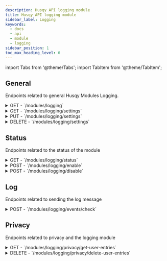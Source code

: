 ```yaml
---
description: Husqy API logging module
title: Husqy API logging module
sidebar_label: Logging
keywords:
  - docs
  - api
  - module
  - logging
sidebar_position: 1
toc_max_heading_level: 6
---
```


import Tabs from '@theme/Tabs';
import TabItem from '@theme/TabItem';

## General

Endpoints related to general Husqy Modules Logging.

<details>
  <summary>GET - `/modules/logging`</summary>

Home endpoint for the module logging Husqy API.

<Tabs>
  <TabItem value="parameters" label="Paramters" default>
This endpoint does not have any parameters.
  </TabItem>
  <TabItem value="success-response" label="Success response">
```
{
  "data": {
    "message": "string"
  }
}
```
  </TabItem>
  <TabItem value="examples" label="Examples">
    - Get the home message: `https://api.husqy.xyz/v1/modules/logging`
  </TabItem>
</Tabs>

</details>

<details>
  <summary>GET - `/modules/logging/settings`</summary>

This endpoints returns the settings of logging module.

<Tabs>
  <TabItem value="parameters" label="Paramters" default>
| field | required | type | description |
| ----- | -------- | ---- | ----------- |
| guild_id | yes | `integer` | The ID of the guild to fetch information for |
  </TabItem>
  <TabItem value="success-response" label="Success response">
```
{
  "data": {
    "settings": {
      "id": 0,
      "guild_id": "string",
      "logs_channel_id": "string",
      "log_errors": true,
      "log_info": true,
      "log_settings_changed": true,
      "log_channel_create": true,
      "log_channel_delete": true,
      "log_channel_update": true,
      "log_clear_messages": true,
      "log_slowmode": true,
      "log_role_create": true,
      "log_role_delete": true,
      "log_role_update": true,
      "log_user_warn_create": true,
      "log_user_warn_delete": true,
      "log_kick_events": true,
      "log_ban_create": true,
      "log_ban_delete": true,
      "log_games": true,
      "log_audio_join": true,
      "log_audio_leave": true,
      "log_audio_stop": true,
      "log_audio_skip": true,
      "log_audio_pause": true,
      "log_audio_resume": true,
      "log_audio_nowplaying": true,
      "log_audio_queue": true,
      "log_music_play": true,
      "log_music_playnext": true,
      "log_music_remove": true,
      "log_music_shuffle": true,
      "log_music_search": true,
      "log_radio_play": true,
      "log_support": true,
      "log_modules": true,
      "log_tempmute": true,
      "log_temptimeout": true,
      "log_customembed_send": true,
      "log_customembed_create": true,
      "log_audio_seek": true,
      "log_music_tts": true,
      "log_vckick": true,
      "log_move": true,
      "log_channel_lock": true,
      "log_channel_unlock": true,
      "log_audio_loop": true,
      "log_channel_join": true,
      "log_channel_leave": true,
      "log_channel_move": true,
      "log_custommodal_create": true,
      "log_custommodal_preview": true,
      "log_user_server_muted": true,
      "log_user_server_unmuted": true,
      "log_user_server_deafend": true,
      "log_user_server_undeafend": true,
      "log_user_deafend": true,
      "log_user_undeafend": true,
      "log_user_muted": true,
      "log_user_unmuted": true,
      "log_user_stream_started": true,
      "log_user_stream_stopped": true,
      "log_user_camera_stream_started": true,
      "log_user_camera_stream_stopped": true,
      "log_color_viewed": true,
      "log_audio_volume": true,
      "log_audio_restart": true,
      "log_domain_validated": true,
      "log_qr_generated": true,
      "log_time_converted": true,
      "log_voice_message_transcribe": true,
      "log_meme": true,
      "log_reactionroles_panel_create": true,
      "log_reactionroles_panel_delete": true,
      "log_reactionroles_panel_edit": true,
      "log_reactionroles_panel_entry_create": true,
      "log_reactionroles_panel_entry_delete": true,
      "log_reactionroles_panel_entry_edit": true,
      "log_tag_create": true,
      "log_tag_delete": true,
      "log_tag_edit": true,
      "log_tag_send": true,
      "log_tag_preview": true,
      "log_autoresponder_trigger_created": true,
      "log_autoresponder_trigger_deleted": true,
      "log_autoresponder_trigger_edited": true,
      "log_autoresponder_trigger_hit": true,
      "log_autoresponder_response_created": true,
      "log_autoresponder_response_deleted": true,
      "log_welcoming_response_create": true,
      "log_welcoming_response_delete": true,
      "log_welcoming_timedrole_create": true,
      "log_welcoming_timedrole_delete": true,
      "log_welcoming_check_welcome_dm": true,
      "log_welcoming_check_welcome_channel": true,
      "log_welcoming_check_leave_channel": true,
      "log_welcoming_check_role_on_join": true,
      "log_welcoming_check_role_timed": true,
      "log_socials_reddit_remove": true,
      "log_socials_reddit_add": true,
      "log_socials_rss_remove": true,
      "log_socials_rss_add": true,
      "log_socials_twitch_remove": true,
      "log_socials_twitch_add": true,
      "log_socials_youtube_remove": true,
      "log_socials_youtube_add": true,
      "log_creation_channel_create": true,
      "log_creation_channel_delete": true,
      "log_creation_channel_edit": true,
      "log_tempchannel_check_create": true,
      "log_tempchannel_check_delete": true,
      "log_tempchannel_name_edited": true,
      "log_tempchannel_user_limit_edited": true,
      "log_tempchannel_slowmode_edited": true,
      "log_tempchannel_bitrate_edited": true,
      "log_tempchannel_age_restriction_edited": true,
      "log_tempchannel_region_edited": true,
      "log_tempchannel_claimed": true,
      "log_tempchannel_transferred": true,
      "log_tempchannel_deleted": true,
      "log_tempchannel_block_rule_added": true,
      "log_tempchannel_block_rule_removed": true,
      "log_tempchannel_trust_rule_added": true,
      "log_tempchannel_trust_rule_removed": true,
      "log_verifier_verification_create": true,
      "log_verifier_verification_handle": true,
      "log_rules_rule_add": true,
      "log_rules_rule_remove": true,
      "log_rules_send_check": true,
      "log_rules_interaction_check": true,
      "log_ticket_panel_create": true,
      "log_ticket_panel_edit": true,
      "log_ticket_panel_delete": true,
      "log_ticket_type_add": true,
      "log_ticket_type_delete": true,
      "log_ticket_create": true,
      "log_ticket_form_showed": true,
      "log_ticket_delete": true,
      "log_ticket_transfer": true,
      "log_ticket_reopen": true,
      "log_ticket_close": true,
      "log_ticket_claim": true,
      "log_ticket_transcribe": true,
      "log_invite_created": true,
      "log_invite_deleted": true,
      "log_invite_based_join": true,
      "log_invite_based_leave": true,
      "log_serverstats_counter_created": true,
      "log_serverstats_counter_deleted": true,
      "log_serverstats_starboard_check": true,
      "log_serverstats_counters_updated": true,
      "log_polls_created": true,
      "log_polls_edited": true,
      "log_polls_deleted": true,
      "log_polls_closed": true,
      "log_polls_closed_manually": true,
      "log_polls_vote_added": true,
      "log_polls_vote_removed": true,
      "log_reminders_created": true,
      "log_reminders_deleted": true,
      "log_reminders_send": true,
      "log_reminders_completed": true,
      "log_reminders_reminded_later": true,
      "log_giveaways_created": true,
      "log_giveaways_deleted": true,
      "log_giveaways_edited": true,
      "log_giveaways_rerolled": true,
      "log_giveaways_entered": true,
      "log_giveaways_leaves": true,
      "log_giveaways_finished": true
    }
  }
}
```
  </TabItem>
  <TabItem value="examples" label="Examples">
    - Get the module logging settings of a server: `https://api.husqy.xyz/v1/modules/logging/settings?guild_id={guild_id}`
  </TabItem>
</Tabs>

</details>

<details>
  <summary>PUT - `/modules/logging/settings`</summary>

This endpoints updates the settings of logging module.

<Tabs>
  <TabItem value="parameters" label="Paramters" default>
| field | required | type | description |
| ----- | -------- | ---- | ----------- |
| guild_id | yes | `integer` | The ID of the guild to update the information for |
| logs_channel_id | no | `integer` | The ID of the new logs channel |
| log_errors | no | `boolean` | The status of the log_errors |
| log_info | no | `boolean` | The status of the log_info |
| log_settings_changed | no | `boolean` | The status of the log_settings_changed |
| log_channel_create | no | `boolean` | The status of the log_channel_create |
| log_channel_delete | no | `boolean` | The status of the log_channel_delete |
| log_channel_update | no | `boolean` | The status of the log_channel_update |
| log_clear_messages | no | `boolean` | The status of the log_clear_messages |
| log_slowmode | no | `boolean` | The status of the log_slowmode |
| log_role_create | no | `boolean` | The status of the log_role_create |
| log_role_delete | no | `boolean` | The status of the log_role_delete |
| log_role_update | no | `boolean` | The status of the log_role_update |
| log_user_warn_create | no | `boolean` | The status of the log_user_warn_create |
| log_user_warn_delete | no | `boolean` | The status of the log_user_warn_delete |
| log_kick_events | no | `boolean` | The status of the log_kick_events |
| log_ban_create | no | `boolean` | The status of the log_ban_create |
| log_ban_delete | no | `boolean` | The status of the log_ban_delete |
| log_games | no | `boolean` | The status of the log_games |
| log_audio_join | no | `boolean` | The status of the log_audio_join |
| log_audio_leave | no | `boolean` | The status of the log_audio_leave |
| log_audio_stop | no | `boolean` | The status of the log_audio_stop |
| log_audio_skip | no | `boolean` | The status of the log_audio_skip |
| log_audio_pause | no | `boolean` | The status of the log_audio_pause |
| log_audio_resume | no | `boolean` | The status of the log_audio_resume |
| log_audio_nowplaying | no | `boolean` | The status of the log_audio_nowplaying |
| log_audio_queue | no | `boolean` | The status of the log_audio_queue |
| log_music_play | no | `boolean` | The status of the log_music_play |
| log_music_playnext | no | `boolean` | The status of the log_music_playnext |
| log_music_remove | no | `boolean` | The status of the log_music_remove |
| log_music_shuffle | no | `boolean` | The status of the log_music_shuffle |
| log_music_search | no | `boolean` | The status of the log_music_search |
| log_radio_play | no | `boolean` | The status of the log_radio_play |
| log_support | no | `boolean` | The status of the log_support |
| log_modules | no | `boolean` | The status of the log_modules |
| log_tempmute | no | `boolean` | The status of the log_tempmute |
| log_temptimeout | no | `boolean` | The status of the log_temptimeout |
| log_customembed_send | no | `boolean` | The status of the log_customembed_send |
| log_customembed_create | no | `boolean` | The status of the log_customembed_create |
| log_audio_seek | no | `boolean` | The status of the log_audio_seek |
| log_music_tts | no | `boolean` | The status of the log_music_tts |
| log_vckick | no | `boolean` | The status of the log_vckick |
| log_move | no | `boolean` | The status of the log_move |
| log_channel_lock | no | `boolean` | The status of the log_channel_lock |
| log_channel_unlock | no | `boolean` | The status of the log_channel_unlock |
| log_audio_loop | no | `boolean` | The status of the log_audio_loop |
| log_channel_join | no | `boolean` | The status of the log_channel_join |
| log_channel_leave | no | `boolean` | The status of the log_channel_leave |
| log_channel_move | no | `boolean` | The status of the log_channel_move |
| log_custommodal_create | no | `boolean` | The status of the log_custommodal_create |
| log_custommodal_preview | no | `boolean` | The status of the log_custommodal_preview |
| log_user_server_muted | no | `boolean` | The status of the log_user_server_muted |
| log_user_server_unmuted | no | `boolean` | The status of the log_user_server_unmuted |
| log_user_server_deafend | no | `boolean` | The status of the log_user_server_deafend |
| log_user_server_undeafend | no | `boolean` | The status of the log_user_server_undeafend |
| log_user_deafend | no | `boolean` | The status of the log_user_deafend |
| log_user_undeafend | no | `boolean` | The status of the log_user_undeafend |
| log_user_muted | no | `boolean` | The status of the log_user_muted |
| log_user_unmuted | no | `boolean` | The status of the log_user_unmuted |
| log_user_stream_started | no | `boolean` | The status of the log_user_stream_started |
| log_user_stream_stopped | no | `boolean` | The status of the log_user_stream_stopped |
| log_user_camera_stream_started | no | `boolean` | The status of the log_user_camera_stream_started |
| log_user_camera_stream_stopped | no | `boolean` | The status of the log_user_camera_stream_stopped |
| log_color_viewed | no | `boolean` | The status of the log_color_viewed |
| log_audio_volume | no | `boolean` | The status of the log_audio_volume |
| log_audio_restart | no | `boolean` | The status of the log_audio_restart |
| log_domain_validated | no | `boolean` | The status of the log_domain_validated |
| log_qr_generated | no | `boolean` | The status of the log_qr_generated |
| log_time_converted | no | `boolean` | The status of the log_time_converted |
| log_voice_message_transcribe | no | `boolean` | The status of the log_voice_message_transcribe |
| log_meme | no | `boolean` | The status of the log_meme |
| log_reactionroles_panel_create | no | `boolean` | The status of the log_reactionroles_panel_create |
| log_reactionroles_panel_delete | no | `boolean` | The status of the log_reactionroles_panel_delete |
| log_reactionroles_panel_edit | no | `boolean` | The status of the log_reactionroles_panel_edit |
| log_reactionroles_panel_entry_create | no | `boolean` | The status of the log_reactionroles_panel_entry_create |
| log_reactionroles_panel_entry_delete | no | `boolean` | The status of the log_reactionroles_panel_entry_delete |
| log_reactionroles_panel_entry_edit | no | `boolean` | The status of the log_reactionroles_panel_entry_edit |
| log_tag_create | no | `boolean` | The status of the log_tag_create |
| log_tag_delete | no | `boolean` | The status of the log_tag_delete |
| log_tag_edit | no | `boolean` | The status of the log_tag_edit |
| log_tag_send | no | `boolean` | The status of the log_tag_send |
| log_tag_preview | no | `boolean` | The status of the log_tag_preview |
| log_autoresponder_trigger_created | no | `boolean` | The status of the log_autoresponder_trigger_created |
| log_autoresponder_trigger_deleted | no | `boolean` | The status of the log_autoresponder_trigger_deleted |
| log_autoresponder_trigger_edited | no | `boolean` | The status of the log_autoresponder_trigger_edited |
| log_autoresponder_trigger_hit | no | `boolean` | The status of the log_autoresponder_trigger_hit |
| log_autoresponder_response_created | no | `boolean` | The status of the log_autoresponder_response_created |
| log_autoresponder_response_deleted | no | `boolean` | The status of the log_autoresponder_response_deleted |
| log_welcoming_response_create | no | `boolean` | The status of the log_welcoming_response_create |
| log_welcoming_response_delete | no | `boolean` | The status of the log_welcoming_response_delete |
| log_welcoming_timedrole_create | no | `boolean` | The status of the log_welcoming_timedrole_create |
| log_welcoming_timedrole_delete | no | `boolean` | The status of the log_welcoming_timedrole_delete |
| log_welcoming_check_welcome_dm | no | `boolean` | The status of the log_welcoming_check_welcome_dm |
| log_welcoming_check_welcome_channel | no | `boolean` | The status of the log_welcoming_check_welcome_channel |
| log_welcoming_check_leave_channel | no | `boolean` | The status of the log_welcoming_check_leave_channel |
| log_welcoming_check_role_on_join | no | `boolean` | The status of the log_welcoming_check_role_on_join |
| log_welcoming_check_role_timed | no | `boolean` | The status of the log_welcoming_check_role_timed |
| log_socials_reddit_remove | no | `boolean` | The status of the log_socials_reddit_remove |
| log_socials_reddit_add | no | `boolean` | The status of the log_socials_reddit_add |
| log_socials_rss_remove | no | `boolean` | The status of the log_socials_rss_remove |
| log_socials_rss_add | no | `boolean` | The status of the log_socials_rss_add |
| log_socials_twitch_remove | no | `boolean` | The status of the log_socials_twitch_remove |
| log_socials_twitch_add | no | `boolean` | The status of the log_socials_twitch_add |
| log_socials_youtube_remove | no | `boolean` | The status of the log_socials_youtube_remove |
| log_socials_youtube_add | no | `boolean` | The status of the log_socials_youtube_add |
| log_creation_channel_create | no | `boolean` | The status of the log_creation_channel_create |
| log_creation_channel_delete | no | `boolean` | The status of the log_creation_channel_delete |
| log_creation_channel_edit | no | `boolean` | The status of the log_creation_channel_edit |
| log_tempchannel_check_create | no | `boolean` | The status of the log_tempchannel_check_create |
| log_tempchannel_check_delete | no | `boolean` | The status of the log_tempchannel_check_delete |
| log_tempchannel_name_edited | no | `boolean` | The status of the log_tempchannel_name_edited |
| log_tempchannel_user_limit_edited | no | `boolean` | The status of the log_tempchannel_user_limit_edited |
| log_tempchannel_slowmode_edited | no | `boolean` | The status of the log_tempchannel_slowmode_edited |
| log_tempchannel_bitrate_edited | no | `boolean` | The status of the log_tempchannel_bitrate_edited |
| log_tempchannel_age_restriction_edited | no | `boolean` | The status of the log_tempchannel_age_restriction_edited |
| log_tempchannel_region_edited | no | `boolean` | The status of the log_tempchannel_region_edited |
| log_tempchannel_claimed | no | `boolean` | The status of the log_tempchannel_claimed |
| log_tempchannel_transferred | no | `boolean` | The status of the log_tempchannel_transferred |
| log_tempchannel_deleted | no | `boolean` | The status of the log_tempchannel_deleted |
| log_tempchannel_block_rule_added | no | `boolean` | The status of the log_tempchannel_block_rule_added |
| log_tempchannel_block_rule_removed | no | `boolean` | The status of the log_tempchannel_block_rule_removed |
| log_tempchannel_trust_rule_added | no | `boolean` | The status of the log_tempchannel_trust_rule_added |
| log_tempchannel_trust_rule_removed | no | `boolean` | The status of the log_tempchannel_trust_rule_removed |
| log_verifier_verification_create | no | `boolean` | The status of the log_verifier_verification_create |
| log_verifier_verification_handle | no | `boolean` | The status of the log_verifier_verification_handle |
| log_rules_rule_add | no | `boolean` | The status of the log_rules_rule_add |
| log_rules_rule_remove | no | `boolean` | The status of the log_rules_rule_remove |
| log_rules_send_check | no | `boolean` | The status of the log_rules_send_check |
| log_rules_interaction_check | no | `boolean` | The status of the log_rules_interaction_check |
| log_ticket_panel_create | no | `boolean` | The status of the log_ticket_panel_create |
| log_ticket_panel_edit | no | `boolean` | The status of the log_ticket_panel_edit |
| log_ticket_panel_delete | no | `boolean` | The status of the log_ticket_panel_delete |
| log_ticket_type_add | no | `boolean` | The status of the log_ticket_type_add |
| log_ticket_type_delete | no | `boolean` | The status of the log_ticket_type_delete |
| log_ticket_create | no | `boolean` | The status of the log_ticket_create |
| log_ticket_form_showed | no | `boolean` | The status of the log_ticket_form_showed |
| log_ticket_delete | no | `boolean` | The status of the log_ticket_delete |
| log_ticket_transfer | no | `boolean` | The status of the log_ticket_transfer |
| log_ticket_reopen | no | `boolean` | The status of the log_ticket_reopen |
| log_ticket_close | no | `boolean` | The status of the log_ticket_close |
| log_ticket_claim | no | `boolean` | The status of the log_ticket_claim |
| log_ticket_transcribe | no | `boolean` | The status of the log_ticket_transcribe |
| log_invite_created | no | `boolean` | The status of the log_invite_created |
| log_invite_deleted | no | `boolean` | The status of the log_invite_deleted |
| log_invite_based_join | no | `boolean` | The status of the log_invite_based_join |
| log_invite_based_leave | no | `boolean` | The status of the log_invite_based_leave |
| log_serverstats_counter_created | no | `boolean` | The status of the log_serverstats_counter_created |
| log_serverstats_counter_deleted | no | `boolean` | The status of the log_serverstats_counter_deleted |
| log_serverstats_starboard_check | no | `boolean` | The status of the log_serverstats_starboard_check |
| log_serverstats_counters_updated | no | `boolean` | The status of the log_serverstats_counters_updated |
| log_polls_created | no | `boolean` | The status of the log_polls_created |
| log_polls_edited | no | `boolean` | The status of the log_polls_edited |
| log_polls_deleted | no | `boolean` | The status of the log_polls_deleted |
| log_polls_closed | no | `boolean` | The status of the log_polls_closed |
| log_polls_closed_manually | no | `boolean` | The status of the log_polls_closed_manually |
| log_polls_vote_added | no | `boolean` | The status of the log_polls_vote_added |
| log_polls_vote_removed | no | `boolean` | The status of the log_polls_vote_removed |
| log_reminders_created | no | `boolean` | The status of the log_reminders_created |
| log_reminders_deleted | no | `boolean` | The status of the log_reminders_deleted |
| log_reminders_send | no | `boolean` | The status of the log_reminders_send |
| log_reminders_completed | no | `boolean` | The status of the log_reminders_completed |
| log_reminders_reminded_later | no | `boolean` | The status of the log_reminders_reminded_later |
| log_giveaways_created | no | `boolean` | The status of the log_giveaways_created |
| log_giveaways_deleted | no | `boolean` | The status of the log_giveaways_deleted |
| log_giveaways_edited | no | `boolean` | The status of the log_giveaways_edited |
| log_giveaways_rerolled | no | `boolean` | The status of the log_giveaways_rerolled |
| log_giveaways_entered | no | `boolean` | The status of the log_giveaways_entered |
| log_giveaways_leaves | no | `boolean` | The status of the log_giveaways_leaves |
| log_giveaways_finished | no | `boolean` | The status of the log_giveaways_finished |

</TabItem>
<TabItem value="success-response" label="Success response">

```
{
  "data": {
    "settings": {
      "id": 0,
      "guild_id": "string",
      "logs_channel_id": "string",
      "log_errors": true,
      "log_info": true,
      "log_settings_changed": true,
      "log_channel_create": true,
      "log_channel_delete": true,
      "log_channel_update": true,
      "log_clear_messages": true,
      "log_slowmode": true,
      "log_role_create": true,
      "log_role_delete": true,
      "log_role_update": true,
      "log_user_warn_create": true,
      "log_user_warn_delete": true,
      "log_kick_events": true,
      "log_ban_create": true,
      "log_ban_delete": true,
      "log_games": true,
      "log_audio_join": true,
      "log_audio_leave": true,
      "log_audio_stop": true,
      "log_audio_skip": true,
      "log_audio_pause": true,
      "log_audio_resume": true,
      "log_audio_nowplaying": true,
      "log_audio_queue": true,
      "log_music_play": true,
      "log_music_playnext": true,
      "log_music_remove": true,
      "log_music_shuffle": true,
      "log_music_search": true,
      "log_radio_play": true,
      "log_support": true,
      "log_modules": true,
      "log_tempmute": true,
      "log_temptimeout": true,
      "log_customembed_send": true,
      "log_customembed_create": true,
      "log_audio_seek": true,
      "log_music_tts": true,
      "log_vckick": true,
      "log_move": true,
      "log_channel_lock": true,
      "log_channel_unlock": true,
      "log_audio_loop": true,
      "log_channel_join": true,
      "log_channel_leave": true,
      "log_channel_move": true,
      "log_custommodal_create": true,
      "log_custommodal_preview": true,
      "log_user_server_muted": true,
      "log_user_server_unmuted": true,
      "log_user_server_deafend": true,
      "log_user_server_undeafend": true,
      "log_user_deafend": true,
      "log_user_undeafend": true,
      "log_user_muted": true,
      "log_user_unmuted": true,
      "log_user_stream_started": true,
      "log_user_stream_stopped": true,
      "log_user_camera_stream_started": true,
      "log_user_camera_stream_stopped": true,
      "log_color_viewed": true,
      "log_audio_volume": true,
      "log_audio_restart": true,
      "log_domain_validated": true,
      "log_qr_generated": true,
      "log_time_converted": true,
      "log_voice_message_transcribe": true,
      "log_meme": true,
      "log_reactionroles_panel_create": true,
      "log_reactionroles_panel_delete": true,
      "log_reactionroles_panel_edit": true,
      "log_reactionroles_panel_entry_create": true,
      "log_reactionroles_panel_entry_delete": true,
      "log_reactionroles_panel_entry_edit": true,
      "log_tag_create": true,
      "log_tag_delete": true,
      "log_tag_edit": true,
      "log_tag_send": true,
      "log_tag_preview": true,
      "log_autoresponder_trigger_created": true,
      "log_autoresponder_trigger_deleted": true,
      "log_autoresponder_trigger_edited": true,
      "log_autoresponder_trigger_hit": true,
      "log_autoresponder_response_created": true,
      "log_autoresponder_response_deleted": true,
      "log_welcoming_response_create": true,
      "log_welcoming_response_delete": true,
      "log_welcoming_timedrole_create": true,
      "log_welcoming_timedrole_delete": true,
      "log_welcoming_check_welcome_dm": true,
      "log_welcoming_check_welcome_channel": true,
      "log_welcoming_check_leave_channel": true,
      "log_welcoming_check_role_on_join": true,
      "log_welcoming_check_role_timed": true,
      "log_socials_reddit_remove": true,
      "log_socials_reddit_add": true,
      "log_socials_rss_remove": true,
      "log_socials_rss_add": true,
      "log_socials_twitch_remove": true,
      "log_socials_twitch_add": true,
      "log_socials_youtube_remove": true,
      "log_socials_youtube_add": true,
      "log_creation_channel_create": true,
      "log_creation_channel_delete": true,
      "log_creation_channel_edit": true,
      "log_tempchannel_check_create": true,
      "log_tempchannel_check_delete": true,
      "log_tempchannel_name_edited": true,
      "log_tempchannel_user_limit_edited": true,
      "log_tempchannel_slowmode_edited": true,
      "log_tempchannel_bitrate_edited": true,
      "log_tempchannel_age_restriction_edited": true,
      "log_tempchannel_region_edited": true,
      "log_tempchannel_claimed": true,
      "log_tempchannel_transferred": true,
      "log_tempchannel_deleted": true,
      "log_tempchannel_block_rule_added": true,
      "log_tempchannel_block_rule_removed": true,
      "log_tempchannel_trust_rule_added": true,
      "log_tempchannel_trust_rule_removed": true,
      "log_verifier_verification_create": true,
      "log_verifier_verification_handle": true,
      "log_rules_rule_add": true,
      "log_rules_rule_remove": true,
      "log_rules_send_check": true,
      "log_rules_interaction_check": true,
      "log_ticket_panel_create": true,
      "log_ticket_panel_edit": true,
      "log_ticket_panel_delete": true,
      "log_ticket_type_add": true,
      "log_ticket_type_delete": true,
      "log_ticket_create": true,
      "log_ticket_form_showed": true,
      "log_ticket_delete": true,
      "log_ticket_transfer": true,
      "log_ticket_reopen": true,
      "log_ticket_close": true,
      "log_ticket_claim": true,
      "log_ticket_transcribe": true,
      "log_invite_created": true,
      "log_invite_deleted": true,
      "log_invite_based_join": true,
      "log_invite_based_leave": true,
      "log_serverstats_counter_created": true,
      "log_serverstats_counter_deleted": true,
      "log_serverstats_starboard_check": true,
      "log_serverstats_counters_updated": true,
      "log_polls_created": true,
      "log_polls_edited": true,
      "log_polls_deleted": true,
      "log_polls_closed": true,
      "log_polls_closed_manually": true,
      "log_polls_vote_added": true,
      "log_polls_vote_removed": true,
      "log_reminders_created": true,
      "log_reminders_deleted": true,
      "log_reminders_send": true,
      "log_reminders_completed": true,
      "log_reminders_reminded_later": true,
      "log_giveaways_created": true,
      "log_giveaways_deleted": true,
      "log_giveaways_edited": true,
      "log_giveaways_rerolled": true,
      "log_giveaways_entered": true,
      "log_giveaways_leaves": true,
      "log_giveaways_finished": true
    }
  }
}
```

  </TabItem>
  <TabItem value="examples" label="Examples">
    - Change one of the module logging settings of a server: `https://api.husqy.xyz/v1/modules/logging/settings`:
    ```
    {
      "guild_id": {guild_id},
      "logs_channel_id": {new_logs_channel_id}
    }
    ```
    - Change multiple of the module logging settings of a server: `https://api.husqy.xyz/v1/modules/logging/settings`:
    ```
    {
      "guild_id": {guild_id},
      "logs_channel_id": {new_logs_channel_id},
      "log_errors": {new_value},
      "log_info": {new_value}
    }
    ```
  </TabItem>
</Tabs>

</details>

<details>
  <summary>DELETE - `/modules/logging/settings`</summary>

This endpoints deletes the settings of logging module.

<Tabs>
  <TabItem value="parameters" label="Paramters" default>
| field | required | type | description |
| ----- | -------- | ---- | ----------- |
| guild_id | yes | `integer` | The ID of the guild to delete the information for |
</TabItem>
<TabItem value="success-response" label="Success response">

```
{
  "data": {
    "settings": {
      "id": 0,
      "guild_id": "string",
      "logs_channel_id": "string",
      "log_errors": true,
      "log_info": true,
      "log_settings_changed": true,
      "log_channel_create": true,
      "log_channel_delete": true,
      "log_channel_update": true,
      "log_clear_messages": true,
      "log_slowmode": true,
      "log_role_create": true,
      "log_role_delete": true,
      "log_role_update": true,
      "log_user_warn_create": true,
      "log_user_warn_delete": true,
      "log_kick_events": true,
      "log_ban_create": true,
      "log_ban_delete": true,
      "log_games": true,
      "log_audio_join": true,
      "log_audio_leave": true,
      "log_audio_stop": true,
      "log_audio_skip": true,
      "log_audio_pause": true,
      "log_audio_resume": true,
      "log_audio_nowplaying": true,
      "log_audio_queue": true,
      "log_music_play": true,
      "log_music_playnext": true,
      "log_music_remove": true,
      "log_music_shuffle": true,
      "log_music_search": true,
      "log_radio_play": true,
      "log_support": true,
      "log_modules": true,
      "log_tempmute": true,
      "log_temptimeout": true,
      "log_customembed_send": true,
      "log_customembed_create": true,
      "log_audio_seek": true,
      "log_music_tts": true,
      "log_vckick": true,
      "log_move": true,
      "log_channel_lock": true,
      "log_channel_unlock": true,
      "log_audio_loop": true,
      "log_channel_join": true,
      "log_channel_leave": true,
      "log_channel_move": true,
      "log_custommodal_create": true,
      "log_custommodal_preview": true,
      "log_user_server_muted": true,
      "log_user_server_unmuted": true,
      "log_user_server_deafend": true,
      "log_user_server_undeafend": true,
      "log_user_deafend": true,
      "log_user_undeafend": true,
      "log_user_muted": true,
      "log_user_unmuted": true,
      "log_user_stream_started": true,
      "log_user_stream_stopped": true,
      "log_user_camera_stream_started": true,
      "log_user_camera_stream_stopped": true,
      "log_color_viewed": true,
      "log_audio_volume": true,
      "log_audio_restart": true,
      "log_domain_validated": true,
      "log_qr_generated": true,
      "log_time_converted": true,
      "log_voice_message_transcribe": true,
      "log_meme": true,
      "log_reactionroles_panel_create": true,
      "log_reactionroles_panel_delete": true,
      "log_reactionroles_panel_edit": true,
      "log_reactionroles_panel_entry_create": true,
      "log_reactionroles_panel_entry_delete": true,
      "log_reactionroles_panel_entry_edit": true,
      "log_tag_create": true,
      "log_tag_delete": true,
      "log_tag_edit": true,
      "log_tag_send": true,
      "log_tag_preview": true,
      "log_autoresponder_trigger_created": true,
      "log_autoresponder_trigger_deleted": true,
      "log_autoresponder_trigger_edited": true,
      "log_autoresponder_trigger_hit": true,
      "log_autoresponder_response_created": true,
      "log_autoresponder_response_deleted": true,
      "log_welcoming_response_create": true,
      "log_welcoming_response_delete": true,
      "log_welcoming_timedrole_create": true,
      "log_welcoming_timedrole_delete": true,
      "log_welcoming_check_welcome_dm": true,
      "log_welcoming_check_welcome_channel": true,
      "log_welcoming_check_leave_channel": true,
      "log_welcoming_check_role_on_join": true,
      "log_welcoming_check_role_timed": true,
      "log_socials_reddit_remove": true,
      "log_socials_reddit_add": true,
      "log_socials_rss_remove": true,
      "log_socials_rss_add": true,
      "log_socials_twitch_remove": true,
      "log_socials_twitch_add": true,
      "log_socials_youtube_remove": true,
      "log_socials_youtube_add": true,
      "log_creation_channel_create": true,
      "log_creation_channel_delete": true,
      "log_creation_channel_edit": true,
      "log_tempchannel_check_create": true,
      "log_tempchannel_check_delete": true,
      "log_tempchannel_name_edited": true,
      "log_tempchannel_user_limit_edited": true,
      "log_tempchannel_slowmode_edited": true,
      "log_tempchannel_bitrate_edited": true,
      "log_tempchannel_age_restriction_edited": true,
      "log_tempchannel_region_edited": true,
      "log_tempchannel_claimed": true,
      "log_tempchannel_transferred": true,
      "log_tempchannel_deleted": true,
      "log_tempchannel_block_rule_added": true,
      "log_tempchannel_block_rule_removed": true,
      "log_tempchannel_trust_rule_added": true,
      "log_tempchannel_trust_rule_removed": true,
      "log_verifier_verification_create": true,
      "log_verifier_verification_handle": true,
      "log_rules_rule_add": true,
      "log_rules_rule_remove": true,
      "log_rules_send_check": true,
      "log_rules_interaction_check": true,
      "log_ticket_panel_create": true,
      "log_ticket_panel_edit": true,
      "log_ticket_panel_delete": true,
      "log_ticket_type_add": true,
      "log_ticket_type_delete": true,
      "log_ticket_create": true,
      "log_ticket_form_showed": true,
      "log_ticket_delete": true,
      "log_ticket_transfer": true,
      "log_ticket_reopen": true,
      "log_ticket_close": true,
      "log_ticket_claim": true,
      "log_ticket_transcribe": true,
      "log_invite_created": true,
      "log_invite_deleted": true,
      "log_invite_based_join": true,
      "log_invite_based_leave": true,
      "log_serverstats_counter_created": true,
      "log_serverstats_counter_deleted": true,
      "log_serverstats_starboard_check": true,
      "log_serverstats_counters_updated": true,
      "log_polls_created": true,
      "log_polls_edited": true,
      "log_polls_deleted": true,
      "log_polls_closed": true,
      "log_polls_closed_manually": true,
      "log_polls_vote_added": true,
      "log_polls_vote_removed": true,
      "log_reminders_created": true,
      "log_reminders_deleted": true,
      "log_reminders_send": true,
      "log_reminders_completed": true,
      "log_reminders_reminded_later": true,
      "log_giveaways_created": true,
      "log_giveaways_deleted": true,
      "log_giveaways_edited": true,
      "log_giveaways_rerolled": true,
      "log_giveaways_entered": true,
      "log_giveaways_leaves": true,
      "log_giveaways_finished": true
    }
  }
}
```

  </TabItem>
  <TabItem value="examples" label="Examples">
    - Delete the module logging settings of a server: `https://api.husqy.xyz/v1/modules/logging/settings`:
    ```
    {
      "guild_id": {guild_id}
    }
    ```
  </TabItem>
</Tabs>

</details>

## Status

Endpoints related to the status of the module

<details>
  <summary>GET - `/modules/logging/status`</summary>

This endpoints returns the status of the logging module.

<Tabs>
  <TabItem value="parameters" label="Paramters" default>
| field | required | type | description |
| ----- | -------- | ---- | ----------- |
| guild_id | yes | `integer` | The ID of the guild to get the information for |
  </TabItem>
  <TabItem value="success-response" label="Success response">
```
{
  "data": {
    "status": true
  }
}
```
  </TabItem>
  <TabItem value="examples" label="Examples">
    - Get the status: `https://api.husqy.xyz/v1/modules/logging/status`
  </TabItem>
</Tabs>

</details>

<details>
  <summary>POST - `/modules/logging/enable`</summary>

This endpoints enables the logging module.

<Tabs>
  <TabItem value="parameters" label="Paramters" default>
| field | required | type | description |
| ----- | -------- | ---- | ----------- |
| guild_id | yes | `integer` | The ID of the guild to enable the module for |
  </TabItem>
  <TabItem value="success-response" label="Success response">
```
{
  "data": {
    "settings": {
      "id": 0,
      "guild_id": "string",
      "logs_channel_id": "string",
      "log_errors": true,
      "log_info": true,
      "log_settings_changed": true,
      "log_channel_create": true,
      "log_channel_delete": true,
      "log_channel_update": true,
      "log_clear_messages": true,
      "log_slowmode": true,
      "log_role_create": true,
      "log_role_delete": true,
      "log_role_update": true,
      "log_user_warn_create": true,
      "log_user_warn_delete": true,
      "log_kick_events": true,
      "log_ban_create": true,
      "log_ban_delete": true,
      "log_games": true,
      "log_audio_join": true,
      "log_audio_leave": true,
      "log_audio_stop": true,
      "log_audio_skip": true,
      "log_audio_pause": true,
      "log_audio_resume": true,
      "log_audio_nowplaying": true,
      "log_audio_queue": true,
      "log_music_play": true,
      "log_music_playnext": true,
      "log_music_remove": true,
      "log_music_shuffle": true,
      "log_music_search": true,
      "log_radio_play": true,
      "log_support": true,
      "log_modules": true,
      "log_tempmute": true,
      "log_temptimeout": true,
      "log_customembed_send": true,
      "log_customembed_create": true,
      "log_audio_seek": true,
      "log_music_tts": true,
      "log_vckick": true,
      "log_move": true,
      "log_channel_lock": true,
      "log_channel_unlock": true,
      "log_audio_loop": true,
      "log_channel_join": true,
      "log_channel_leave": true,
      "log_channel_move": true,
      "log_custommodal_create": true,
      "log_custommodal_preview": true,
      "log_user_server_muted": true,
      "log_user_server_unmuted": true,
      "log_user_server_deafend": true,
      "log_user_server_undeafend": true,
      "log_user_deafend": true,
      "log_user_undeafend": true,
      "log_user_muted": true,
      "log_user_unmuted": true,
      "log_user_stream_started": true,
      "log_user_stream_stopped": true,
      "log_user_camera_stream_started": true,
      "log_user_camera_stream_stopped": true,
      "log_color_viewed": true,
      "log_audio_volume": true,
      "log_audio_restart": true,
      "log_domain_validated": true,
      "log_qr_generated": true,
      "log_time_converted": true,
      "log_voice_message_transcribe": true,
      "log_meme": true,
      "log_reactionroles_panel_create": true,
      "log_reactionroles_panel_delete": true,
      "log_reactionroles_panel_edit": true,
      "log_reactionroles_panel_entry_create": true,
      "log_reactionroles_panel_entry_delete": true,
      "log_reactionroles_panel_entry_edit": true,
      "log_tag_create": true,
      "log_tag_delete": true,
      "log_tag_edit": true,
      "log_tag_send": true,
      "log_tag_preview": true,
      "log_autoresponder_trigger_created": true,
      "log_autoresponder_trigger_deleted": true,
      "log_autoresponder_trigger_edited": true,
      "log_autoresponder_trigger_hit": true,
      "log_autoresponder_response_created": true,
      "log_autoresponder_response_deleted": true,
      "log_welcoming_response_create": true,
      "log_welcoming_response_delete": true,
      "log_welcoming_timedrole_create": true,
      "log_welcoming_timedrole_delete": true,
      "log_welcoming_check_welcome_dm": true,
      "log_welcoming_check_welcome_channel": true,
      "log_welcoming_check_leave_channel": true,
      "log_welcoming_check_role_on_join": true,
      "log_welcoming_check_role_timed": true,
      "log_socials_reddit_remove": true,
      "log_socials_reddit_add": true,
      "log_socials_rss_remove": true,
      "log_socials_rss_add": true,
      "log_socials_twitch_remove": true,
      "log_socials_twitch_add": true,
      "log_socials_youtube_remove": true,
      "log_socials_youtube_add": true,
      "log_creation_channel_create": true,
      "log_creation_channel_delete": true,
      "log_creation_channel_edit": true,
      "log_tempchannel_check_create": true,
      "log_tempchannel_check_delete": true,
      "log_tempchannel_name_edited": true,
      "log_tempchannel_user_limit_edited": true,
      "log_tempchannel_slowmode_edited": true,
      "log_tempchannel_bitrate_edited": true,
      "log_tempchannel_age_restriction_edited": true,
      "log_tempchannel_region_edited": true,
      "log_tempchannel_claimed": true,
      "log_tempchannel_transferred": true,
      "log_tempchannel_deleted": true,
      "log_tempchannel_block_rule_added": true,
      "log_tempchannel_block_rule_removed": true,
      "log_tempchannel_trust_rule_added": true,
      "log_tempchannel_trust_rule_removed": true,
      "log_verifier_verification_create": true,
      "log_verifier_verification_handle": true,
      "log_rules_rule_add": true,
      "log_rules_rule_remove": true,
      "log_rules_send_check": true,
      "log_rules_interaction_check": true,
      "log_ticket_panel_create": true,
      "log_ticket_panel_edit": true,
      "log_ticket_panel_delete": true,
      "log_ticket_type_add": true,
      "log_ticket_type_delete": true,
      "log_ticket_create": true,
      "log_ticket_form_showed": true,
      "log_ticket_delete": true,
      "log_ticket_transfer": true,
      "log_ticket_reopen": true,
      "log_ticket_close": true,
      "log_ticket_claim": true,
      "log_ticket_transcribe": true,
      "log_invite_created": true,
      "log_invite_deleted": true,
      "log_invite_based_join": true,
      "log_invite_based_leave": true,
      "log_serverstats_counter_created": true,
      "log_serverstats_counter_deleted": true,
      "log_serverstats_starboard_check": true,
      "log_serverstats_counters_updated": true,
      "log_polls_created": true,
      "log_polls_edited": true,
      "log_polls_deleted": true,
      "log_polls_closed": true,
      "log_polls_closed_manually": true,
      "log_polls_vote_added": true,
      "log_polls_vote_removed": true,
      "log_reminders_created": true,
      "log_reminders_deleted": true,
      "log_reminders_send": true,
      "log_reminders_completed": true,
      "log_reminders_reminded_later": true,
      "log_giveaways_created": true,
      "log_giveaways_deleted": true,
      "log_giveaways_edited": true,
      "log_giveaways_rerolled": true,
      "log_giveaways_entered": true,
      "log_giveaways_leaves": true,
      "log_giveaways_finished": true
    }
  }
}
```
  </TabItem>
  <TabItem value="examples" label="Examples">
    - Enable the module: `https://api.husqy.xyz/v1/modules/logging/enable`:
    ```
    {
      "guild_id": {guild_id}
    }
    ```
  </TabItem>
</Tabs>

</details>

<details>
  <summary>POST - `/modules/logging/disable`</summary>

This endpoints disables the logging module.

<Tabs>
  <TabItem value="parameters" label="Paramters" default>
| field | required | type | description |
| ----- | -------- | ---- | ----------- |
| guild_id | yes | `integer` | The ID of the guild to disable the module for |
  </TabItem>
  <TabItem value="success-response" label="Success response">
```
{
  "data": {
    "settings": {
      "id": 0,
      "guild_id": "string",
      "logs_channel_id": "string",
      "log_errors": true,
      "log_info": true,
      "log_settings_changed": true,
      "log_channel_create": true,
      "log_channel_delete": true,
      "log_channel_update": true,
      "log_clear_messages": true,
      "log_slowmode": true,
      "log_role_create": true,
      "log_role_delete": true,
      "log_role_update": true,
      "log_user_warn_create": true,
      "log_user_warn_delete": true,
      "log_kick_events": true,
      "log_ban_create": true,
      "log_ban_delete": true,
      "log_games": true,
      "log_audio_join": true,
      "log_audio_leave": true,
      "log_audio_stop": true,
      "log_audio_skip": true,
      "log_audio_pause": true,
      "log_audio_resume": true,
      "log_audio_nowplaying": true,
      "log_audio_queue": true,
      "log_music_play": true,
      "log_music_playnext": true,
      "log_music_remove": true,
      "log_music_shuffle": true,
      "log_music_search": true,
      "log_radio_play": true,
      "log_support": true,
      "log_modules": true,
      "log_tempmute": true,
      "log_temptimeout": true,
      "log_customembed_send": true,
      "log_customembed_create": true,
      "log_audio_seek": true,
      "log_music_tts": true,
      "log_vckick": true,
      "log_move": true,
      "log_channel_lock": true,
      "log_channel_unlock": true,
      "log_audio_loop": true,
      "log_channel_join": true,
      "log_channel_leave": true,
      "log_channel_move": true,
      "log_custommodal_create": true,
      "log_custommodal_preview": true,
      "log_user_server_muted": true,
      "log_user_server_unmuted": true,
      "log_user_server_deafend": true,
      "log_user_server_undeafend": true,
      "log_user_deafend": true,
      "log_user_undeafend": true,
      "log_user_muted": true,
      "log_user_unmuted": true,
      "log_user_stream_started": true,
      "log_user_stream_stopped": true,
      "log_user_camera_stream_started": true,
      "log_user_camera_stream_stopped": true,
      "log_color_viewed": true,
      "log_audio_volume": true,
      "log_audio_restart": true,
      "log_domain_validated": true,
      "log_qr_generated": true,
      "log_time_converted": true,
      "log_voice_message_transcribe": true,
      "log_meme": true,
      "log_reactionroles_panel_create": true,
      "log_reactionroles_panel_delete": true,
      "log_reactionroles_panel_edit": true,
      "log_reactionroles_panel_entry_create": true,
      "log_reactionroles_panel_entry_delete": true,
      "log_reactionroles_panel_entry_edit": true,
      "log_tag_create": true,
      "log_tag_delete": true,
      "log_tag_edit": true,
      "log_tag_send": true,
      "log_tag_preview": true,
      "log_autoresponder_trigger_created": true,
      "log_autoresponder_trigger_deleted": true,
      "log_autoresponder_trigger_edited": true,
      "log_autoresponder_trigger_hit": true,
      "log_autoresponder_response_created": true,
      "log_autoresponder_response_deleted": true,
      "log_welcoming_response_create": true,
      "log_welcoming_response_delete": true,
      "log_welcoming_timedrole_create": true,
      "log_welcoming_timedrole_delete": true,
      "log_welcoming_check_welcome_dm": true,
      "log_welcoming_check_welcome_channel": true,
      "log_welcoming_check_leave_channel": true,
      "log_welcoming_check_role_on_join": true,
      "log_welcoming_check_role_timed": true,
      "log_socials_reddit_remove": true,
      "log_socials_reddit_add": true,
      "log_socials_rss_remove": true,
      "log_socials_rss_add": true,
      "log_socials_twitch_remove": true,
      "log_socials_twitch_add": true,
      "log_socials_youtube_remove": true,
      "log_socials_youtube_add": true,
      "log_creation_channel_create": true,
      "log_creation_channel_delete": true,
      "log_creation_channel_edit": true,
      "log_tempchannel_check_create": true,
      "log_tempchannel_check_delete": true,
      "log_tempchannel_name_edited": true,
      "log_tempchannel_user_limit_edited": true,
      "log_tempchannel_slowmode_edited": true,
      "log_tempchannel_bitrate_edited": true,
      "log_tempchannel_age_restriction_edited": true,
      "log_tempchannel_region_edited": true,
      "log_tempchannel_claimed": true,
      "log_tempchannel_transferred": true,
      "log_tempchannel_deleted": true,
      "log_tempchannel_block_rule_added": true,
      "log_tempchannel_block_rule_removed": true,
      "log_tempchannel_trust_rule_added": true,
      "log_tempchannel_trust_rule_removed": true,
      "log_verifier_verification_create": true,
      "log_verifier_verification_handle": true,
      "log_rules_rule_add": true,
      "log_rules_rule_remove": true,
      "log_rules_send_check": true,
      "log_rules_interaction_check": true,
      "log_ticket_panel_create": true,
      "log_ticket_panel_edit": true,
      "log_ticket_panel_delete": true,
      "log_ticket_type_add": true,
      "log_ticket_type_delete": true,
      "log_ticket_create": true,
      "log_ticket_form_showed": true,
      "log_ticket_delete": true,
      "log_ticket_transfer": true,
      "log_ticket_reopen": true,
      "log_ticket_close": true,
      "log_ticket_claim": true,
      "log_ticket_transcribe": true,
      "log_invite_created": true,
      "log_invite_deleted": true,
      "log_invite_based_join": true,
      "log_invite_based_leave": true,
      "log_serverstats_counter_created": true,
      "log_serverstats_counter_deleted": true,
      "log_serverstats_starboard_check": true,
      "log_serverstats_counters_updated": true,
      "log_polls_created": true,
      "log_polls_edited": true,
      "log_polls_deleted": true,
      "log_polls_closed": true,
      "log_polls_closed_manually": true,
      "log_polls_vote_added": true,
      "log_polls_vote_removed": true,
      "log_reminders_created": true,
      "log_reminders_deleted": true,
      "log_reminders_send": true,
      "log_reminders_completed": true,
      "log_reminders_reminded_later": true,
      "log_giveaways_created": true,
      "log_giveaways_deleted": true,
      "log_giveaways_edited": true,
      "log_giveaways_rerolled": true,
      "log_giveaways_entered": true,
      "log_giveaways_leaves": true,
      "log_giveaways_finished": true
    }
  }
}
```
  </TabItem>
  <TabItem value="examples" label="Examples">
    - Disable the module: `https://api.husqy.xyz/v1/modules/logging/disable`:
    ```
    {
      "guild_id": {guild_id}
    }
    ```
  </TabItem>
</Tabs>

</details>

## Log

Endpoints related to sending the log message

<details>
  <summary>POST - `/modules/logging/events/check`</summary>

:::danger

Do not use this endpoint yourself! Husqy will send log messages to the channel when needed.

:::

This endpoints sends a logging message to the logs channel.

<Tabs>
  <TabItem value="parameters" label="Paramters" default>
| field | required | type | description |
| ----- | -------- | ---- | ----------- |
| guild_id | yes | `integer` | The ID of the guild to disable the module for |
| event_info | yes | `object` | The object configuration of the log message to send |

</TabItem>
<TabItem value="success-response" label="Success response">

```
{
  "data": {
    "message": "string"
  }
}
```

  </TabItem>
  <TabItem value="examples" label="Examples">
    No examples provided. Do not use this endpoint yourself!
  </TabItem>
</Tabs>

</details>

## Privacy

Endpoints related to privacy and the logging module

<details>
  <summary>GET - `/modules/logging/privacy/get-user-entries`</summary>

:::danger

Do not use this endpoint yourself! This endpoint will be used by Husqy's Privacy configurator (`/privacy`) command.

:::

Endpoint to get the amount of references to your user in other parts of Husqy.

<Tabs>
  <TabItem value="parameters" label="Paramters" default>
| field | required | type | description |
| ----- | -------- | ---- | ----------- |
| guild_id | yes | `integer` | The ID of the guild to check the user for |
| privacy_member_id | yes | `integer` | The ID of the user to check |
  </TabItem>
  <TabItem value="success-response" label="Success response">
```
{
  "data": {
    "username": 0,
    "display_name": 0,
    "global_name": 0,
    "nickname": 0,
    "id": 0
  }
}
```
  </TabItem>
  <TabItem value="examples" label="Examples">
    No examples provided. Do not use this endpoint yourself!
  </TabItem>
</Tabs>

</details>

<details>
  <summary>DELETE - `/modules/logging/privacy/delete-user-entries`</summary>

:::danger

Do not use this endpoint yourself! This endpoint will be used by Husqy's Privacy configurator (`/privacy`) command.

:::

Endpoint to delete the references to your user in other parts of Husqy.

<Tabs>
  <TabItem value="parameters" label="Paramters" default>
| field | required | type | description |
| ----- | -------- | ---- | ----------- |
| guild_id | yes | `integer` | The ID of the guild to check the user for |
| privacy_member_id | yes | `integer` | The ID of the user to check |
  </TabItem>
  <TabItem value="success-response" label="Success response">
```
{
  "data": {
    "message": "string"
  }
}
```
  </TabItem>
  <TabItem value="examples" label="Examples">
    No examples provided. Do not use this endpoint yourself!
  </TabItem>
</Tabs>

</details>
